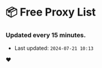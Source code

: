 # :package: Free Proxy List
### Updated every 15 minutes.

- Last updated: `2024-07-21 10:13`

:heart:

